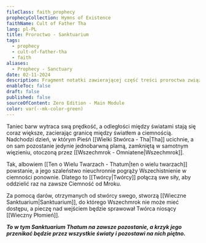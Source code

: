 ```yaml
---
fileClass: faith_prophecy
prophecyCollection: Hymns of Existence
faithName: Cult of Father Tha
lang: pl-PL
title: Proroctwo - Sanktuarium
tags:
  - prophecy
  - cult-of-father-tha
  - faith
aliases:
  - Prophecy - Sanctuary
date: 02-11-2024
description: Fragment notatki zawierającej część treści proroctwa związanego z Kultem Wielkiego Tha.
enableToc: false
draft: false
published: false
sourceOfContent: Zero Edition - Main Module
color: var(--mk-color-green)
---
```

Taniec barw wytraca swą prędkość, a odległości między światami stają się coraz większe, zacierając granicę między światłem a ciemnością.
Nadchodzi dzień, w którym Pieśń [[Wielki Stwórca - Tha|Tha]] ucichnie, a on sam pozostanie jedynie jednobarwną plamą, zamkniętą w samotnym więzieniu, otoczoną przez [[Wszechmrok - Omniatene|Wszechmrok]].

Tak, albowiem [[Ten o Wielu Twarzach - Thatum|ten o wielu twarzach]] powstanie, a jego szaleństwo nieuchronnie pogrąży Wszechistnienie w ciemności ponownie. Dlatego to [[Twórcy|Twórcy]] połączą swe siły, aby oddzielić raz na zawsze Ciemność od Mroku. 

Za pomocą darów, otrzymanych od stwórcy swego, stworzą [[Wieczne Sanktuarium|Sanktuarium]], do którego Wszechmrok nie może mieć dostępu, a pieczę nad wejściem będzie sprawował Twórca niosący [[Wieczny Płomień]]. 

***To w tym Sanktuarium Thatum na zawsze pozostanie, a krzyk jego przenikać będzie przez wszystkie światy i pozostawi na nich piętno.***


